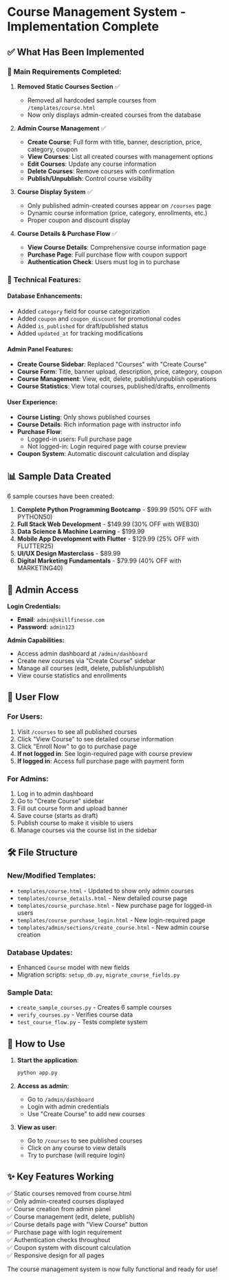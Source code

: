# Course Management System - Implementation Complete

## ✅ What Has Been Implemented

### 🎯 **Main Requirements Completed:**

1. **Removed Static Courses Section** ✅
   - Removed all hardcoded sample courses from `/templates/course.html`
   - Now only displays admin-created courses from the database

2. **Admin Course Management** ✅
   - **Create Course**: Full form with title, banner, description, price, category, coupon
   - **View Courses**: List all created courses with management options
   - **Edit Courses**: Update any course information
   - **Delete Courses**: Remove courses with confirmation
   - **Publish/Unpublish**: Control course visibility

3. **Course Display System** ✅
   - Only published admin-created courses appear on `/courses` page
   - Dynamic course information (price, category, enrollments, etc.)
   - Proper coupon and discount display

4. **Course Details & Purchase Flow** ✅
   - **View Course Details**: Comprehensive course information page
   - **Purchase Page**: Full purchase flow with coupon support
   - **Authentication Check**: Users must log in to purchase

### 🔧 **Technical Features:**

#### Database Enhancements:
- Added `category` field for course categorization
- Added `coupon` and `coupon_discount` for promotional codes
- Added `is_published` for draft/published status
- Added `updated_at` for tracking modifications

#### Admin Panel Features:
- **Create Course Sidebar**: Replaced "Courses" with "Create Course"
- **Course Form**: Title, banner upload, description, price, category, coupon
- **Course Management**: View, edit, delete, publish/unpublish operations
- **Course Statistics**: View total courses, published/drafts, enrollments

#### User Experience:
- **Course Listing**: Only shows published courses
- **Course Details**: Rich information page with instructor info
- **Purchase Flow**: 
  - Logged-in users: Full purchase page
  - Not logged-in: Login required page with course preview
- **Coupon System**: Automatic discount calculation and display

## 📊 **Sample Data Created**

6 sample courses have been created:

1. **Complete Python Programming Bootcamp** - $99.99 (50% OFF with PYTHON50)
2. **Full Stack Web Development** - $149.99 (30% OFF with WEB30)
3. **Data Science & Machine Learning** - $199.99
4. **Mobile App Development with Flutter** - $129.99 (25% OFF with FLUTTER25)
5. **UI/UX Design Masterclass** - $89.99
6. **Digital Marketing Fundamentals** - $79.99 (40% OFF with MARKETING40)

## 🔐 **Admin Access**

**Login Credentials:**
- **Email**: `admin@skillfinesse.com`
- **Password**: `admin123`

**Admin Capabilities:**
- Access admin dashboard at `/admin/dashboard`
- Create new courses via "Create Course" sidebar
- Manage all courses (edit, delete, publish/unpublish)
- View course statistics and enrollments

## 🔄 **User Flow**

### For Users:
1. Visit `/courses` to see all published courses
2. Click "View Course" to see detailed course information
3. Click "Enroll Now" to go to purchase page
4. **If not logged in**: See login-required page with course preview
5. **If logged in**: Access full purchase page with payment form

### For Admins:
1. Log in to admin dashboard
2. Go to "Create Course" sidebar
3. Fill out course form and upload banner
4. Save course (starts as draft)
5. Publish course to make it visible to users
6. Manage courses via the course list in the sidebar

## 🛠️ **File Structure**

### New/Modified Templates:
- `templates/course.html` - Updated to show only admin courses
- `templates/course_details.html` - New detailed course page
- `templates/course_purchase.html` - New purchase page for logged-in users
- `templates/course_purchase_login.html` - New login-required page
- `templates/admin/sections/create_course.html` - New admin course creation

### Database Updates:
- Enhanced `Course` model with new fields
- Migration scripts: `setup_db.py`, `migrate_course_fields.py`

### Sample Data:
- `create_sample_courses.py` - Creates 6 sample courses
- `verify_courses.py` - Verifies course data
- `test_course_flow.py` - Tests complete system

## 🚀 **How to Use**

1. **Start the application**:
   ```bash
   python app.py
   ```

2. **Access as admin**:
   - Go to `/admin/dashboard`
   - Login with admin credentials
   - Use "Create Course" to add new courses

3. **View as user**:
   - Go to `/courses` to see published courses
   - Click on any course to view details
   - Try to purchase (will require login)

## ✨ **Key Features Working**

✅ Static courses removed from course.html  
✅ Only admin-created courses displayed  
✅ Course creation from admin panel  
✅ Course management (edit, delete, publish)  
✅ Course details page with "View Course" button  
✅ Purchase page with login requirement  
✅ Authentication checks throughout  
✅ Coupon system with discount calculation  
✅ Responsive design for all pages  

The course management system is now fully functional and ready for use!